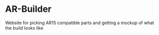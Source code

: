 # AR-Builder
Website for picking AR15 compatible parts and getting a mockup of what the build looks like
